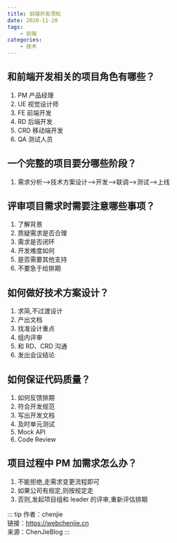 ```yaml
---
title: 前端开发须知
date: 2020-11-20
tags:
    - 前端
categories:
    - 技术
---
```


## 和前端开发相关的项目角色有哪些？

1. PM 产品经理
2. UE 视觉设计师
3. FE 前端开发
4. RD 后端开发
5. CRD 移动端开发
6. QA 测试人员

## 一个完整的项目要分哪些阶段？

1. 需求分析——>技术方案设计——>开发——>联调——>测试——>上线

## 评审项目需求时需要注意哪些事项？

1. 了解背景
2. 质疑需求是否合理
3. 需求是否闭环
4. 开发难度如何
5. 是否需要其他支持
6. 不要急于给排期

## 如何做好技术方案设计？

1. 求简,不过渡设计
2. 产出文档
3. 找准设计重点
4. 组内评审
5. 和 RD、CRD 沟通
6. 发出会议结论

## 如何保证代码质量？

1. 如何反馈排期
2. 符合开发规范
3. 写出开发文档
4. 及时单元测试
5. Mock API
6. Code Review

## 项目过程中 PM 加需求怎么办？

1. 不能拒绝,走需求变更流程即可
2. 如果公司有规定,则按规定走
3. 否则,发起项目组和 leader 的评审,重新评估排期

::: tip
作者：chenjie <br>
链接：https://webchenjie.cn <br>
来源：ChenJieBlog
:::

